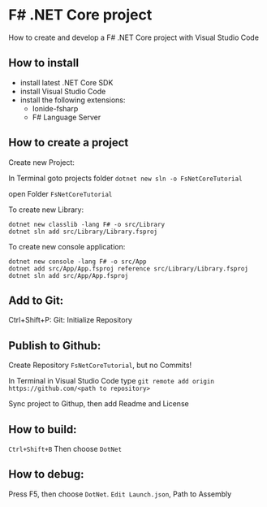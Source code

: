 # F# .NET Core project
How to create and develop a F# .NET Core project with Visual Studio Code
## How to install
* install latest .NET Core SDK
* install Visual Studio Code
* install the following extensions:
  * Ionide-fsharp
  * F# Language Server
## How to create a project
Create new Project:

In Terminal goto projects folder
```dotnet new sln -o FsNetCoreTutorial```

open Folder ```FsNetCoreTutorial```

To create new Library:
```
dotnet new classlib -lang F# -o src/Library
dotnet sln add src/Library/Library.fsproj
```

To create new console application:
```
dotnet new console -lang F# -o src/App
dotnet add src/App/App.fsproj reference src/Library/Library.fsproj
dotnet sln add src/App/App.fsproj
```
## Add to Git:
Ctrl+Shift+P: Git: Initialize Repository

## Publish to Github:
Create Repository ```FsNetCoreTutorial```, but no Commits!

In Terminal in Visual Studio Code type
```git remote add origin https://github.com/<path to repository>```

Sync project to Githup, then add Readme and License

## How to build:
```Ctrl+Shift+B```
Then choose ```DotNet```
## How to debug:
Press F5, then choose ```DotNet```. ```Edit Launch.json```, Path to Assembly
